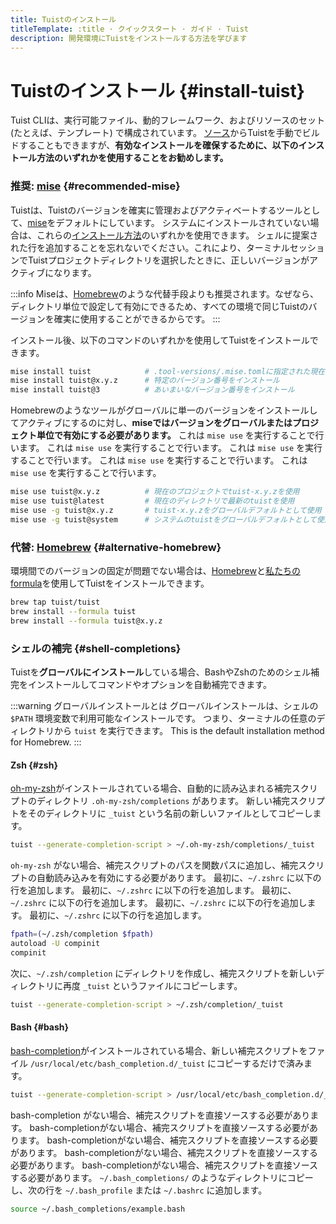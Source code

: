 ```yaml
---
title: Tuistのインストール
titleTemplate: :title · クイックスタート · ガイド · Tuist
description: 開発環境にTuistをインストールする方法を学びます
---
```


# Tuistのインストール {#install-tuist}

Tuist CLIは、実行可能ファイル、動的フレームワーク、およびリソースのセット (たとえば、テンプレート) で構成されています。 [ソース](https://github.com/tuist/tuist)からTuistを手動でビルドすることもできますが、**有効なインストールを確保するために、以下のインストール方法のいずれかを使用することをお勧めします。**

### 推奨: <a href="https://github.com/jdx/mise">mise</a> {#recommended-mise}

Tuistは、Tuistのバージョンを確実に管理およびアクティベートするツールとして、[mise](https://github.com/jdx/mise)をデフォルトにしています。
システムにインストールされていない場合は、これらの[インストール方法](https://mise.jdx.dev/getting-started.html)のいずれかを使用できます。
シェルに提案された行を追加することを忘れないでください。これにより、ターミナルセッションでTuistプロジェクトディレクトリを選択したときに、正しいバージョンがアクティブになります。

:::info
Miseは、[Homebrew](https://brew.sh)のような代替手段よりも推奨されます。なぜなら、ディレクトリ単位で設定して有効にできるため、すべての環境で同じTuistのバージョンを確実に使用することができるからです。
:::

インストール後、以下のコマンドのいずれかを使用してTuistをインストールできます。

```bash
mise install tuist            # .tool-versions/.mise.tomlに指定された現在のバージョンをインストール
mise install tuist@x.y.z      # 特定のバージョン番号をインストール
mise install tuist@3          # あいまいなバージョン番号をインストール
```

Homebrewのようなツールがグローバルに単一のバージョンをインストールしてアクティブにするのに対し、**miseではバージョンをグローバルまたはプロジェクト単位で有効にする必要があります。** これは `mise use` を実行することで行います。 これは `mise use` を実行することで行います。 これは `mise use` を実行することで行います。 これは `mise use` を実行することで行います。 これは `mise use` を実行することで行います。

```bash
mise use tuist@x.y.z          # 現在のプロジェクトでtuist-x.y.zを使用
mise use tuist@latest         # 現在のディレクトリで最新のtuistを使用
mise use -g tuist@x.y.z       # tuist-x.y.zをグローバルデフォルトとして使用
mise use -g tuist@system      # システムのtuistをグローバルデフォルトとして使用
```

### 代替: <a href="https://brew.sh">Homebrew</a> {#alternative-homebrew}

環境間でのバージョンの固定が問題でない場合は、[Homebrew](https://brew.sh)と[私たちのformula](https://github.com/tuist/homebrew-tuist)を使用してTuistをインストールできます。

```bash
brew tap tuist/tuist
brew install --formula tuist
brew install --formula tuist@x.y.z
```

### シェルの補完 {#shell-completions}

Tuistを**グローバルにインストール**している場合、BashやZshのためのシェル補完をインストールしてコマンドやオプションを自動補完できます。

:::warning グローバルインストールとは
グローバルインストールは、シェルの `$PATH` 環境変数で利用可能なインストールです。 つまり、ターミナルの任意のディレクトリから `tuist` を実行できます。 This is the default installation method for Homebrew.
:::

#### Zsh {#zsh}

[oh-my-zsh](https://ohmyz.sh/)がインストールされている場合、自動的に読み込まれる補完スクリプトのディレクトリ `.oh-my-zsh/completions` があります。  新しい補完スクリプトをそのディレクトリに `_tuist` という名前の新しいファイルとしてコピーします。

```bash
tuist --generate-completion-script > ~/.oh-my-zsh/completions/_tuist
```

`oh-my-zsh` がない場合、補完スクリプトのパスを関数パスに追加し、補完スクリプトの自動読み込みを有効にする必要があります。 最初に、`~/.zshrc` に以下の行を追加します。 最初に、`~/.zshrc` に以下の行を追加します。 最初に、`~/.zshrc` に以下の行を追加します。 最初に、`~/.zshrc` に以下の行を追加します。 最初に、`~/.zshrc` に以下の行を追加します。

```bash
fpath=(~/.zsh/completion $fpath)
autoload -U compinit
compinit
```

次に、`~/.zsh/completion` にディレクトリを作成し、補完スクリプトを新しいディレクトリに再度 `_tuist` というファイルにコピーします。

```bash
tuist --generate-completion-script > ~/.zsh/completion/_tuist
```

#### Bash {#bash}

[bash-completion](https://github.com/scop/bash-completion)がインストールされている場合、新しい補完スクリプトをファイル `/usr/local/etc/bash_completion.d/_tuist` にコピーするだけで済みます。

```bash
tuist --generate-completion-script > /usr/local/etc/bash_completion.d/_tuist
```

bash-completion がない場合、補完スクリプトを直接ソースする必要があります。 bash-completionがない場合、補完スクリプトを直接ソースする必要があります。 bash-completionがない場合、補完スクリプトを直接ソースする必要があります。 bash-completionがない場合、補完スクリプトを直接ソースする必要があります。 bash-completionがない場合、補完スクリプトを直接ソースする必要があります。 `~/.bash_completions/` のようなディレクトリにコピーし、次の行を `~/.bash_profile` または `~/.bashrc` に追加します。

```bash
source ~/.bash_completions/example.bash
```

